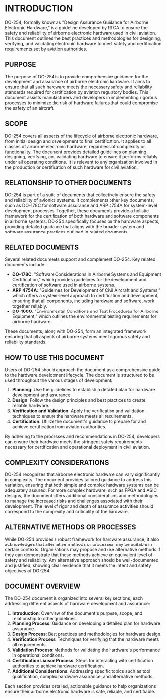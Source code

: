 # INTRODUCTION

DO-254, formally known as "Design Assurance Guidance for Airborne Electronic Hardware," is a guideline developed by RTCA to ensure the safety and reliability of airborne electronic hardware used in civil aviation. This document outlines the best practices and methodologies for designing, verifying, and validating electronic hardware to meet safety and certification requirements set by aviation authorities.

## PURPOSE

The purpose of DO-254 is to provide comprehensive guidance for the development and assurance of airborne electronic hardware. It aims to ensure that all such hardware meets the necessary safety and reliability standards required for certification by aviation regulatory bodies. This document assists manufacturers and developers in implementing rigorous processes to minimize the risk of hardware failures that could compromise the safety of an aircraft.

## SCOPE

DO-254 covers all aspects of the lifecycle of airborne electronic hardware, from initial design and development to final certification. It applies to all classes of airborne electronic hardware, regardless of complexity or functionality. The document provides detailed guidelines on planning, designing, verifying, and validating hardware to ensure it performs reliably under all operating conditions. It is relevant to any organization involved in the production or certification of such hardware for civil aviation.

## RELATIONSHIP TO OTHER DOCUMENTS

DO-254 is part of a suite of documents that collectively ensure the safety and reliability of avionics systems. It complements other key documents, such as DO-178C for software assurance and ARP 4754A for system-level development processes. Together, these documents provide a holistic framework for the certification of both hardware and software components in airborne systems. DO-254 specifically focuses on the hardware aspects, providing detailed guidance that aligns with the broader system and software assurance practices outlined in related documents.

## RELATED DOCUMENTS

Several related documents support and complement DO-254. Key related documents include:

   * **DO-178C**: "Software Considerations in Airborne Systems and Equipment Certification," which provides guidelines for the development and certification of software used in airborne systems.
   * **ARP 4754A**: "Guidelines for Development of Civil Aircraft and Systems," which offers a system-level approach to certification and development, ensuring that all components, including hardware and software, work together reliably.
   * **DO-160G**: "Environmental Conditions and Test Procedures for Airborne Equipment," which outlines the environmental testing requirements for airborne hardware.

These documents, along with DO-254, form an integrated framework ensuring that all aspects of airborne systems meet rigorous safety and reliability standards.

## HOW TO USE THIS DOCUMENT

Users of DO-254 should approach the document as a comprehensive guide to the hardware development lifecycle. The document is structured to be used throughout the various stages of development:

1. **Planning**: Use the guidelines to establish a detailed plan for hardware development and assurance.
2. **Design**: Follow the design principles and best practices to create reliable hardware.
3. **Verification and Validation**: Apply the verification and validation techniques to ensure the hardware meets all requirements.
4. **Certification**: Utilize the document's guidance to prepare for and achieve certification from aviation authorities.

By adhering to the processes and recommendations in DO-254, developers can ensure their hardware meets the stringent safety requirements necessary for certification and operational deployment in civil aviation.

## COMPLEXITY CONSIDERATIONS

DO-254 recognizes that airborne electronic hardware can vary significantly in complexity. The document provides tailored guidance to address this variation, ensuring that both simple and complex hardware systems can be adequately assured. For more complex hardware, such as FPGA and ASIC designs, the document offers additional considerations and methodologies to manage the increased risks and challenges associated with their development. The level of rigor and depth of assurance activities should correspond to the complexity and criticality of the hardware.

## ALTERNATIVE METHODS OR PROCESSES

While DO-254 provides a robust framework for hardware assurance, it also acknowledges that alternative methods or processes may be suitable in certain contexts. Organizations may propose and use alternative methods if they can demonstrate that these methods achieve an equivalent level of safety and reliability. Any alternative approach should be well-documented and justified, showing clear evidence that it meets the intent and safety objectives of DO-254.

## DOCUMENT OVERVIEW

The DO-254 document is organized into several key sections, each addressing different aspects of hardware development and assurance:

1. **Introduction**: Overview of the document's purpose, scope, and relationship to other guidelines.
2. **Planning Process**: Guidance on developing a detailed plan for hardware assurance.
3. **Design Process**: Best practices and methodologies for hardware design.
4. **Verification Process**: Techniques for verifying that the hardware meets all requirements.
5. **Validation Process**: Methods for validating the hardware's performance in operational conditions.
6. **Certification Liaison Process**: Steps for interacting with certification authorities to achieve hardware certification.
7. **Additional Considerations**: Addressing specific topics such as tool qualification, complex hardware assurance, and alternative methods.

Each section provides detailed, actionable guidance to help organizations ensure their airborne electronic hardware is safe, reliable, and certifiable.
